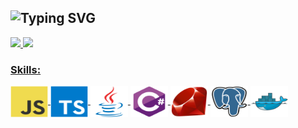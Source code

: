 ## ![Typing SVG](https://readme-typing-svg.herokuapp.com?font=sans-serif&color=%23F7F8FF&multiline=true&width=300&height=30&lines=Hi%2C+I'm+Leonardo)

 <div>
  <a href="https://github.com/dev-leomadeira">
   <img height = "190em" src = "https://github-readme-stats.vercel.app/api?username=devleo-m&show_icons=true&theme=chartreuse-dark&include_all_commits=true&count_private=true" />
   <img height = "190em" src = "https://github-readme-stats.vercel.app/api/top-langs/?username=devleo-m&layout=compact&langs_count=7&theme=chartreuse-dark" />

</div>
 
### Skills:  
 <div style = "display: inline_block">
    <img align="center" alt="Javascript" height="50" width="60" src="https://raw.githubusercontent.com/devicons/devicon/master/icons/javascript/javascript-original.svg">
    <img align="center" alt="Typescript" height="50" width="60" src="https://raw.githubusercontent.com/devicons/devicon/master/icons/typescript/typescript-original.svg">
    <img align="center" alt="Typescript" height="50" width="60" src="https://raw.githubusercontent.com/devicons/devicon/master/icons/java/java-original.svg">
    <img align="center" alt="Typescript" height="50" width="60" src="https://raw.githubusercontent.com/devicons/devicon/master/icons/csharp/csharp-original.svg">
    <img align="center" alt="Ruby" height="50" width="60" src="https://raw.githubusercontent.com/devicons/devicon/master/icons/ruby/ruby-original.svg">
    <img align="center" alt="Postgresql" height="50" width="60" src="https://raw.githubusercontent.com/devicons/devicon/master/icons/postgresql/postgresql-original.svg">
    <img align="center" alt="Docker" height="50" width="60" src="https://raw.githubusercontent.com/devicons/devicon/master/icons/docker/docker-original.svg">
 </div>
